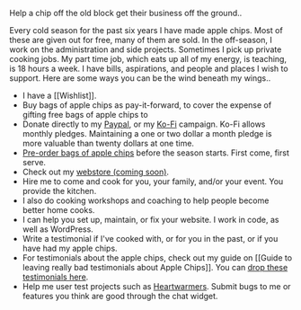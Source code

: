 Help a chip off the old block get their business off the ground..

Every cold season for the past six years I have made apple chips. Most of these are given out for free, many of them are sold. In the off-season, I work on the administration and side projects. Sometimes I pick up private cooking jobs. My part time job, which eats up all of my energy, is teaching, is 18 hours a week. I have bills, aspirations, and people and places I wish to support. Here are some ways you can be the wind beneath my wings..

+ I have a [[Wishlist]]. 
+ Buy bags of apple chips as pay-it-forward, to cover the expense of gifting free bags of apple chips to 
+ Donate directly to my <a href="https://www.paypal.me/bbushwick" target="_blank">Paypal</a>, or my <a href="https://www.ko-fi.com/aachips" target="_blank">Ko-Fi</a> campaign. Ko-Fi allows monthly pledges. Maintaining a one or two dollar a month pledge is more valuable than twenty dollars at one time. 
+ <a href="https://www.aachips.co/order" target="_blank">Pre-order bags of apple chips</a> before the season starts. First come, first serve.
+ Check out my <a href="https://www.aachips.co/store" target="_blank">webstore (coming soon)</a>. 
+ Hire me to come and cook for you, your family, and/or your event. You provide the kitchen.
+ I also do cooking workshops and coaching to help people become better home cooks.
+ I can help you set up, maintain, or fix your website. I work in code, as well as WordPress.
+ Write a testimonial if I've cooked with, or for you in the past, or if you have had my apple chips. 
+ For testimonials about the apple chips, check out my guide on [[Guide to leaving really bad testimonials about Apple Chips]]. You can <a href="https://www.aachips.co/testimonials.php" target="_blank">drop these testimonials here</a>.
+ Help me user test projects such as <a href="https://www.aachips.co/heartwarmers" target="_blank">Heartwarmers</a>. Submit bugs to me or features you think are good through the chat widget. 
